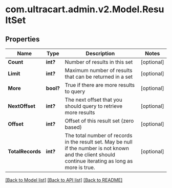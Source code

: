 # com.ultracart.admin.v2.Model.ResultSet
## Properties

Name | Type | Description | Notes
------------ | ------------- | ------------- | -------------
**Count** | **int?** | Number of results in this set | [optional] 
**Limit** | **int?** | Maximum number of results that can be returned in a set | [optional] 
**More** | **bool?** | True if there are more results to query | [optional] 
**NextOffset** | **int?** | The next offset that you should query to retrieve more results | [optional] 
**Offset** | **int?** | Offset of this result set (zero based) | [optional] 
**TotalRecords** | **int?** | The total number of records in the result set.  May be null if the number is not known and the client should continue iterating as long as more is true. | [optional] 


[[Back to Model list]](../README.md#documentation-for-models) [[Back to API list]](../README.md#documentation-for-api-endpoints) [[Back to README]](../README.md)

